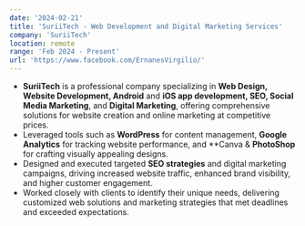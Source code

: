 ```yaml
---
date: '2024-02-21'
title: 'SuriiTech - Web Development and Digital Marketing Services'
company: 'SuriiTech'
location: remote
range: 'Feb 2024 - Present'
url: 'https://www.facebook.com/ErnanesVirgilio/'
---
```


- **SuriiTech** is a professional company specializing in **Web Design, Website Development, Android** and **iOS app development, SEO, Social Media Marketing**, and **Digital Marketing**, offering comprehensive solutions for website creation and online marketing at competitive prices.
- Leveraged tools such as **WordPress** for content management, **Google Analytics** for tracking website performance, and **Canva & **PhotoShop** for crafting visually appealing designs.
- Designed and executed targeted **SEO strategies** and digital marketing campaigns, driving increased website traffic, enhanced brand visibility, and higher customer engagement.
- Worked closely with clients to identify their unique needs, delivering customized web solutions and marketing strategies that met deadlines and exceeded expectations.
